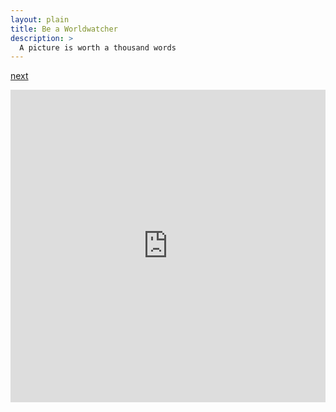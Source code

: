 ```yaml
---
layout: plain
title: Be a Worldwatcher
description: >
  A picture is worth a thousand words
---
```


[next](/map/test)

<p>
</p>

<iframe
  width="100%"
  height="500px"
  style="border:0"
  loading="lazy"
  allowfullscreen
  referrerpolicy="no-referrer-when-downgrade"
  src="https://www.google.com/maps/embed/v1/place?key=AIzaSyCBlxDPSkfw9ZBQ5zkKA3mpgVD7twJVATI
    &q=Space+Needle,Seattle+WA">
</iframe>
